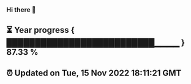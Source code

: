 ### Hi there 👋
⏳ Year progress { ██████████████████████████▁▁▁▁ } 87.33 %
---
⏰ Updated on Tue, 15 Nov 2022 18:11:21 GMT
---
